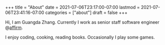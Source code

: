 +++
title = "About"
date = 2021-07-06T23:17:00-07:00
lastmod = 2021-07-06T23:41:16-07:00
categories = ["about"]
draft = false
+++

Hi, I am Guangda Zhang. Currently I work as senior staff software engineer
@[affirm](https://affirm.com).

I enjoy coding, cooking, reading books. Occasionally I play some games.
